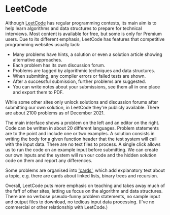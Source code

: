 # LeetCode

Although [LeetCode](https://leetcode.com) has regular programming contests,
its main aim is to help learn algorithms and data structures to prepare for
technical interviews.
Most content is available for free, but some is only for Premium users.
Due to its different emphasis, LeetCode has features that competitive programming websites usually lack:

- Many problems have hints, a solution or even
  a solution article showing alternative approaches.
- Each problem has its own discussion forum.
- Problems are tagged by algorithmic techniques and data structures.
- When submitting, any compiler errors or failed tests are shown.
- After a successful submission, further problems are suggested.
- You can write notes about your submissions, see them all in one place
  and export them to PDF.
<!-- - You can organise problems into your own public and private lists. -->

While some other sites only unlock solutions and discussion forums
after submitting our own solution, in LeetCode they're publicly available.
There are about 2100 problems as of December 2021.

The main interface shows a problem on the left and an editor on the right.
Code can be written in about 20 different languages.
Problem statements are to the point and include one or two examples.
A solution consists in writing the body for a given function header
that the test system will call with the input data.
There are no text files to process.
A single click allows us to run the code on an example input before submitting.
We can create our own inputs and the system will run our code and the hidden
solution code on them and report any differences.

Some problems are organised into ['cards'](https://leetcode.com/explore/),
which add explanatory text about a topic, e.g. there are cards about
linked lists, binary trees and recursion.

Overall, LeetCode puts more emphasis on teaching and
takes away much of the faff of other sites, letting us
focus on the algorithm and data structures.
There are no verbose pseudo-funny problem statements,
no sample input and output files to download, no tedious input data processing.
(I've no commercial or other relationship with LeetCode.)

<!--
Can also create and share own playgrounds, unclear what for.
Can also create multiple sessions, unclear what for.
Time limit of each problem not stated.
Once submission accepted can see run-time and memory of other submissions.

slick interface but no documentation, probably expect to search help centre.

Premium users can see which tech companies used which problems
(as reported by users), use autocompletion in the web editor, etc. -->
